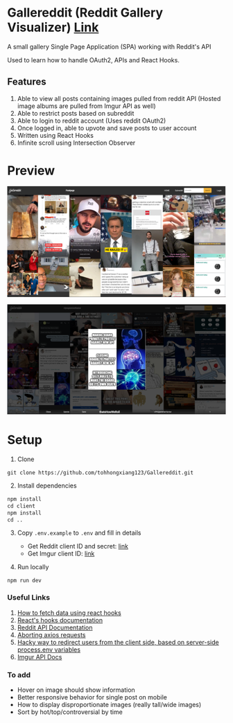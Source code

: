 # Gallereddit (Reddit Gallery Visualizer) [Link](https://gallereddit.herokuapp.com/)

A small gallery Single Page Application (SPA) working with Reddit's API

Used to learn how to handle OAuth2, APIs and React Hooks.

## Features

1. Able to view all posts containing images pulled from reddit API (Hosted image albums are pulled from Imgur API as well)
2. Able to restrict posts based on subreddit
3. Able to login to reddit account (Uses reddit OAuth2)
4. Once logged in, able to upvote and save posts to user account
5. Written using React Hooks
6. Infinite scroll using Intersection Observer

# Preview

![Main page](screenshots/main_page.png)

![Single post](screenshots/post.png)

# Setup 

1. Clone

```
git clone https://github.com/tohhongxiang123/Gallereddit.git
```

2. Install dependencies

```
npm install
cd client
npm install
cd ..
```

3. Copy `.env.example` to `.env` and fill in details
    - Get Reddit client ID and secret: [link](https://www.reddit.com/r/redditdev/comments/hasnnc/where_do_i_find_the_reddit_client_id_and_secret/)
    - Get Imgur client ID: [link](https://api.imgur.com/)

4. Run locally

```
npm run dev
```

### Useful Links
1. [How to fetch data using react hooks](https://www.robinwieruch.de/react-hooks-fetch-data)
2. [React's hooks documentation](https://reactjs.org/docs/hooks-reference.html)
3. [Reddit API Documentation](https://www.reddit.com/dev/api/)
4. [Aborting axios requests](https://github.com/axios/axios/blob/master/README.md#cancellation)
5. [Hacky way to redirect users from the client side, based on server-side process.env variables](https://stackoverflow.com/questions/49835830/res-redirect-cors-not-working-in-mean-app)
6. [Imgur API Docs](https://apidocs.imgur.com/?version=latest#intro)

### To add
- Hover on image should show information
- Better responsive behavior for single post on mobile
- How to display disproportionate images (really tall/wide images)
- Sort by hot/top/controversial by time